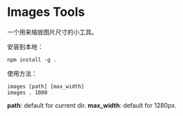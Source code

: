 # Images Tools

一个用来缩放图片尺寸的小工具。

安装到本地：

```
npm install -g .
```

使用方法：

```
images [path] [max_width]
images . 1080
```

**path**: default for current dir.
**max_width**: default for 1280px.